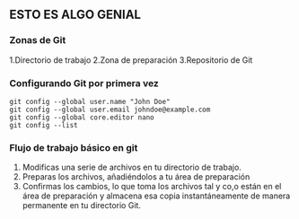 ## ESTO ES ALGO GENIAL
### Zonas de Git

1.Directorio de trabajo
2.Zona de preparación
3.Repositorio de Git

### Configurando Git por primera vez
```
git config --global user.name "John Doe"
git config --global user.email johndoe@example.com
git config --global core.editor nano
git config --list
```
### Flujo de trabajo básico en git
1. Modificas una serie de archivos en tu directorio de trabajo.
2. Preparas los archivos, añadiéndolos a tu área de preparación
3. Confirmas los cambios, lo que toma los archivos tal y co,o están en el área de preparación
y almacena esa copia instantáneamente de manera permanente en tu directorio Git.

